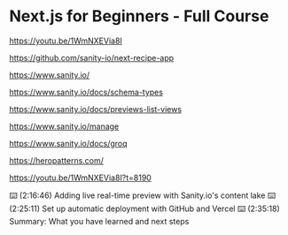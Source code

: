 # Next.js for Beginners - Full Course

<https://youtu.be/1WmNXEVia8I>

<https://github.com/sanity-io/next-recipe-app>

<https://www.sanity.io/>

<https://www.sanity.io/docs/schema-types>

<https://www.sanity.io/docs/previews-list-views>

<https://www.sanity.io/manage>

<https://www.sanity.io/docs/groq>

<https://heropatterns.com/>

<https://youtu.be/1WmNXEVia8I?t=8190>

⌨️ (2:16:46) Adding live real-time preview with Sanity.io's content lake
⌨️ (2:25:11) Set up automatic deployment with GitHub and Vercel
⌨️ (2:35:18) Summary: What you have learned and next steps
